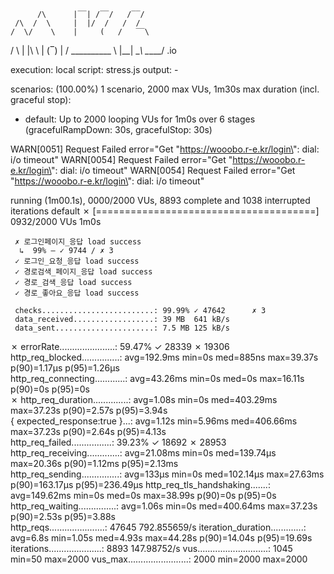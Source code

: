 
          /\      |‾‾| /‾‾/   /‾‾/   
     /\  /  \     |  |/  /   /  /    
    /  \/    \    |     (   /   ‾‾\  
/          \   |  |\  \ |  (‾)  |
/ __________ \  |__| \__\ \_____/ .io

execution: local
script: stress.js
output: -

scenarios: (100.00%) 1 scenario, 2000 max VUs, 1m30s max duration (incl. graceful stop):
* default: Up to 2000 looping VUs for 1m0s over 6 stages (gracefulRampDown: 30s, gracefulStop: 30s)

WARN[0051] Request Failed                                error="Get \"https://wooobo.r-e.kr/login\": dial: i/o timeout"
WARN[0054] Request Failed                                error="Get \"https://wooobo.r-e.kr/login\": dial: i/o timeout"
WARN[0054] Request Failed                                error="Get \"https://wooobo.r-e.kr/login\": dial: i/o timeout"

running (1m00.1s), 0000/2000 VUs, 8893 complete and 1038 interrupted iterations
default ✗ [======================================] 0932/2000 VUs  1m0s

     ✗ 로그인페이지_응답 load success
      ↳  99% — ✓ 9744 / ✗ 3
     ✓ 로그인_요청_응답 load success
     ✓ 경로검색_페이지_응답 load success
     ✓ 경로_검색_응답 load success
     ✓ 경로_좋아요_응답 load success

     checks.........................: 99.99% ✓ 47642      ✗ 3     
     data_received..................: 39 MB  641 kB/s
     data_sent......................: 7.5 MB 125 kB/s
✗ errorRate......................: 59.47% ✓ 28339      ✗ 19306
http_req_blocked...............: avg=192.9ms  min=0s     med=885ns    max=39.37s  p(90)=1.17µs   p(95)=1.26µs  
http_req_connecting............: avg=43.26ms  min=0s     med=0s       max=16.11s  p(90)=0s       p(95)=0s      
✗ http_req_duration..............: avg=1.08s    min=0s     med=403.29ms max=37.23s  p(90)=2.57s    p(95)=3.94s   
{ expected_response:true }...: avg=1.12s    min=5.96ms med=406.66ms max=37.23s  p(90)=2.64s    p(95)=4.13s   
http_req_failed................: 39.23% ✓ 18692      ✗ 28953
http_req_receiving.............: avg=21.08ms  min=0s     med=139.74µs max=20.36s  p(90)=1.12ms   p(95)=2.13ms  
http_req_sending...............: avg=133µs    min=0s     med=102.14µs max=27.63ms p(90)=163.17µs p(95)=236.49µs
http_req_tls_handshaking.......: avg=149.62ms min=0s     med=0s       max=38.99s  p(90)=0s       p(95)=0s      
http_req_waiting...............: avg=1.06s    min=0s     med=400.64ms max=37.23s  p(90)=2.53s    p(95)=3.88s   
http_reqs......................: 47645  792.855659/s
iteration_duration.............: avg=6.8s     min=1.05s  med=4.93s    max=44.28s  p(90)=14.04s   p(95)=19.69s  
iterations.....................: 8893   147.98752/s
vus............................: 1045   min=50       max=2000
vus_max........................: 2000   min=2000     max=2000
